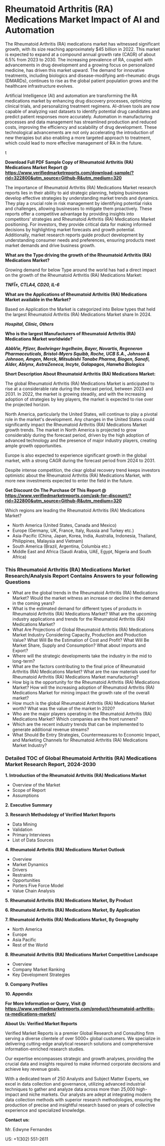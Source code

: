 <meta name="title" content="Global Rheumatoid Arthritis (RA) Medications Market Impact of AI and Automation"><meta name="description" content="The Rheumatoid Arthritis (RA) medications market has witnessed significant growth, with its size reaching approximately $45 billion in 2022. This market is expected to"><meta name="title" content="Rheumatoid Arthritis (RA) Medications Market Size, Share, Scope, Trends, Growth, Opportunities, Analysis, Forecast"><h1>Rheumatoid Arthritis (RA) Medications Market Impact of AI and Automation</h1><p>The Rheumatoid Arthritis (RA) medications market has witnessed significant growth, with its size reaching approximately $45 billion in 2022. This market is expected to expand at a compound annual growth rate (CAGR) of about 6.5% from 2023 to 2030. The increasing prevalence of RA, coupled with advancements in drug development and a growing focus on personalized medicine, has driven this market upward. The demand for innovative treatments, including biologics and disease-modifying anti-rheumatic drugs (DMARDs), continues to rise as the global patient population grows and the healthcare infrastructure evolves.</p><p>Artificial Intelligence (AI) and automation are transforming the RA medications market by enhancing drug discovery processes, optimizing clinical trials, and personalizing treatment regimens. AI-driven tools are now capable of analyzing vast datasets to identify potential drug candidates and predict patient responses more accurately. Automation in manufacturing processes and data management has streamlined production and reduced costs, improving the efficiency and scalability of drug development. These technological advancements are not only accelerating the introduction of new therapies but also enabling a more targeted approach to treatment, which could lead to more effective management of RA in the future.</p>t</p><p id="" class=""><strong>Download Full PDF Sample Copy of Rheumatoid Arthritis (RA) Medications Market Report @ <a href="https://www.verifiedmarketreports.com/download-sample/?rid=322800&utm_source=Github-R&utm_medium=320" target="_blank">https://www.verifiedmarketreports.com/download-sample/?rid=322800&utm_source=Github-R&utm_medium=320</a></strong></p><p>The importance of&nbsp;Rheumatoid Arthritis (RA) Medications Market research reports lies in their ability to aid strategic planning, helping businesses develop effective strategies by understanding market trends and dynamics. They play a crucial role in risk management by identifying potential risks and challenges, allowing businesses to mitigate them proactively. These reports offer a competitive advantage by providing insights into competitors' strategies and Rheumatoid Arthritis (RA) Medications Market positioning. For investors, they provide critical data for making informed decisions by highlighting market forecasts and growth potential. Additionally, market research reports guide product development by understanding consumer needs and preferences, ensuring products meet market demands and drive business growth.</p><p><strong>What are the&nbsp;Type driving the growth of the Rheumatoid Arthritis (RA) Medications Market?</strong></p><p id="" class="">Growing demand for below Type around the world has had a direct impact on the growth of the Rheumatoid Arthritis (RA) Medications Market:</p><em><strong>TNFÎ±, CTLA4, CD20, IL-6</strong></em></p><strong>What are the&nbsp;Applications&nbsp;of Rheumatoid Arthritis (RA) Medications Market available in the Market?</strong></p><p id="" class="">Based on Application the Market is categorized into Below types that held the largest Rheumatoid Arthritis (RA) Medications Market share In 2024.</p><em><strong>Hospital, Clinic, Others</strong></em></p><strong>Who is the largest Manufacturers of Rheumatoid Arthritis (RA) Medications Market worldwide?</strong></p><p><em><strong>AbbVie, Pfizer, Boehringer Ingelheim, Bayer, Novartis, Regeneron Pharmaceuticals, Bristol-Myers Squibb, Roche, UCB S.A., Johnson & Johnson, Amgen, Merck, Mitsubishi Tanabe Pharma, Biogen, Sanofi, Alder, Ablynx, AstraZeneca, Incyte, Galapagos, Hanwha Biologics</strong></em></p><p id="" class=""><strong>Short Description About Rheumatoid Arthritis (RA) Medications Market:</strong></p><p>The global Rheumatoid Arthritis (RA) Medications Market is anticipated to rise at a considerable rate during the forecast period, between 2023 and 2031. In 2022, the market is growing steadily, and with the increasing adoption of strategies by key players, the market is expected to rise over the projected horizon.</p><p>North America, particularly the United States, will continue to play a pivotal role in the market's development. Any changes in the United States could significantly impact the Rheumatoid Arthritis (RA) Medications Market growth trends. The market in North America is projected to grow considerably during the forecast period, driven by the high adoption of advanced technology and the presence of major industry players, creating ample growth opportunities.</p><p>Europe is also expected to experience significant growth in the global market, with a strong CAGR during the forecast period from 2024 to 2031.</p><p>Despite intense competition, the clear global recovery trend keeps investors optimistic about the Rheumatoid Arthritis (RA) Medications Market, with more new investments expected to enter the field in the future.</p><p id="" class=""><strong>Get Discount On The Purchase Of This Report @ <a href="https://www.verifiedmarketreports.com/ask-for-discount/?rid=322800&utm_source=Github-R&utm_medium=320" target="_blank">https://www.verifiedmarketreports.com/ask-for-discount/?rid=322800&utm_source=Github-R&utm_medium=320</a></strong></p>Which regions are leading the Rheumatoid Arthritis (RA) Medications Market?</p><ul><li>North America (United States, Canada and Mexico)</li><li>Europe (Germany, UK, France, Italy, Russia and Turkey etc.)</li><li>Asia-Pacific (China, Japan, Korea, India, Australia, Indonesia, Thailand, Philippines, Malaysia and Vietnam)</li><li>South America (Brazil, Argentina, Columbia etc.)</li><li>Middle East and Africa (Saudi Arabia, UAE, Egypt, Nigeria and South Africa)</li></ul><h3 id="" class="">This Rheumatoid Arthritis (RA) Medications Market Research/Analysis Report Contains Answers to your following Questions</h3><ul><li>What are the global trends in the Rheumatoid Arthritis (RA) Medications Market? Would the market witness an increase or decline in the demand in the coming years?</li><li>What is the estimated demand for different types of products in Rheumatoid Arthritis (RA) Medications Market? What are the upcoming industry applications and trends for the Rheumatoid Arthritis (RA) Medications Market?</li><li>What Are Projections of Global Rheumatoid Arthritis (RA) Medications Market Industry Considering Capacity, Production and Production Value? What Will Be the Estimation of Cost and Profit? What Will Be Market Share, Supply and Consumption? What about imports and Export?</li><li>Where will the strategic developments take the industry in the mid to long-term?</li><li>What are the factors contributing to the final price of Rheumatoid Arthritis (RA) Medications Market? What are the raw materials used for Rheumatoid Arthritis (RA) Medications Market manufacturing?</li><li>How big is the opportunity for the Rheumatoid Arthritis (RA) Medications Market? How will the increasing adoption of Rheumatoid Arthritis (RA) Medications Market for mining impact the growth rate of the overall market?</li><li>How much is the global Rheumatoid Arthritis (RA) Medications Market worth? What was the value of the market In 2020?</li><li>Who are the major players operating in the Rheumatoid Arthritis (RA) Medications Market? Which companies are the front runners?</li><li>Which are the recent industry trends that can be implemented to generate additional revenue streams?</li><li>What Should Be Entry Strategies, Countermeasures to Economic Impact, and Marketing Channels for Rheumatoid Arthritis (RA) Medications Market Industry?</li></ul><h3 id="" class="">Detailed TOC of Global Rheumatoid Arthritis (RA) Medications Market Research Report, 2024-2030</h3><p id="" class=""><strong>1. Introduction of the Rheumatoid Arthritis (RA) Medications Market</strong></p><ul><li>Overview of the Market</li><li>Scope of Report</li><li>Assumptions</li></ul><p id="" class=""><strong>2. Executive Summary</strong></p><p id="" class=""><strong>3. Research Methodology of Verified Market Reports</strong></p><ul><li>Data Mining</li><li>Validation</li><li>Primary Interviews</li><li>List of Data Sources</li></ul><p id="" class=""><strong>4. Rheumatoid Arthritis (RA) Medications Market Outlook</strong></p><ul><li>Overview</li><li>Market Dynamics</li><li>Drivers</li><li>Restraints</li><li>Opportunities</li><li>Porters Five Force Model</li><li>Value Chain Analysis</li></ul><p id="" class=""><strong>5. Rheumatoid Arthritis (RA) Medications Market, By Product</strong></p><p id="" class=""><strong>6. Rheumatoid Arthritis (RA) Medications Market, By Application</strong></p><p id="" class=""><strong>7. Rheumatoid Arthritis (RA) Medications Market, By Geography</strong></p><ul><li>North America</li><li>Europe</li><li>Asia Pacific</li><li>Rest of the World</li></ul><p id="" class=""><strong>8. Rheumatoid Arthritis (RA) Medications Market Competitive Landscape</strong></p><ul><li>Overview</li><li>Company Market Ranking</li><li>Key Development Strategies</li></ul><p id="" class=""><strong>9. Company Profiles</strong></p><p id="" class=""><strong>10. Appendix</strong></p><p id="" class=""><strong>For More Information or Query, Visit @ <a href="https://www.verifiedmarketreports.com/product/rheumatoid-arthritis-ra-medications-market/" target="_blank">https://www.verifiedmarketreports.com/product/rheumatoid-arthritis-ra-medications-market/</a></strong></p><p id="" class=""><strong>About Us: Verified Market Reports</strong></p><p id="" class="">Verified Market Reports is a premier Global Research and Consulting firm serving a diverse clientele of over 5000+ global customers. We specialize in delivering cutting-edge analytical research solutions and comprehensive information-enriched research studies.</p><p id="" class="">Our expertise encompasses strategic and growth analyses, providing the crucial data and insights required to make informed corporate decisions and achieve key revenue goals.</p><p id="" class="">With a dedicated team of 250 Analysts and Subject Matter Experts, we excel in data collection and governance, utilizing advanced industrial techniques to gather and analyze data across more than 25,000 high-impact and niche markets. Our analysts are adept at integrating modern data collection methods with superior research methodologies, ensuring the production of precise and insightful research based on years of collective experience and specialized knowledge.</p><p id="" class=""><strong>Contact us:</strong></p><p id="" class="">Mr. Edwyne Fernandes</p><p id="" class="">US: +1(302) 551-2611</p>